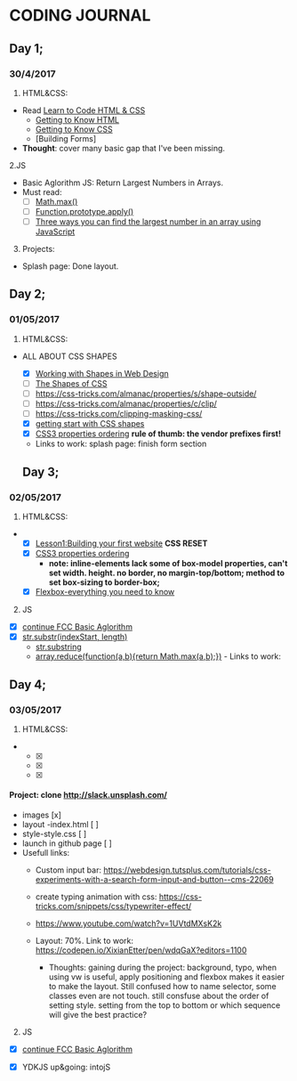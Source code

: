 # CODING JOURNAL

## Day 1; 
### 30/4/2017

1. HTML&CSS:
* Read [Learn to Code HTML & CSS](http://learn.shayhowe.com/)
  * [Getting to Know HTML](http://learn.shayhowe.com/html-css/getting-to-know-html/) 
  * [Getting to Know CSS](http://learn.shayhowe.com/html-css/getting-to-know-css/)
  * [Building Forms]
* **Thought**: cover many basic gap that I've been missing. 

2.JS 
* Basic Aglorithm JS: Return Largest Numbers in Arrays.
* Must read: 
    * [ ] [Math.max()](https://developer.mozilla.org/en-US/docs/Web/JavaScript/Reference/Global_Objects/Math/max)
    * [ ] [Function.prototype.apply()](https://developer.mozilla.org/en-US/docs/Web/JavaScript/Reference/Global_Objects/Function/apply)
    * [ ] [Three ways you can find the largest number in an array using JavaScript](https://medium.freecodecamp.com/three-ways-to-return-largest-numbers-in-arrays-in-javascript-5d977baa80a1)
    
3. Projects:
* Splash page: Done layout. 

## Day 2; 
### 01/05/2017

1. HTML&CSS: 
  * ALL ABOUT CSS SHAPES
    - [x] [Working with Shapes in Web Design](https://css-tricks.com/working-with-shapes-in-web-design/)
    - [ ] [The Shapes of CSS](https://css-tricks.com/examples/ShapesOfCSS/)
    - [ ] https://css-tricks.com/almanac/properties/s/shape-outside/
    - [ ] https://css-tricks.com/almanac/properties/c/clip/
    - [ ] https://css-tricks.com/clipping-masking-css/
    - [x] [getting start with CSS shapes](https://www.html5rocks.com/en/tutorials/shapes/getting-started/)
    - [x] [CSS3 properties ordering](https://css-tricks.com/ordering-css3-properties/) **rule of thumb: the vendor prefixes first!**
    - Links to work: 
    splash page: finish form section
    
    ## Day 3; 
### 02/05/2017

1. HTML&CSS: 
  * 
    - [x] [Lesson1:Building your first website](http://learn.shayhowe.com/html-css/building-your-first-web-page/) **CSS RESET**
    - [x] [CSS3 properties ordering](http://learn.shayhowe.com/html-css/opening-the-box-model/)
        - **note: inline-elements lack some of box-model properties, can't set width. height. no border, no margin-top/bottom; method to set box-sizing to border-box;** 
    - [x] [Flexbox-everything you need to know](https://medium.freecodecamp.com/understanding-flexbox-everything-you-need-to-know-b4013d4dc9af)

2. JS
  - [x] [continue FCC Basic Aglorithm]()
  - [x] [str.substr(indexStart, length)](https://developer.mozilla.org/en-US/docs/Web/JavaScript/Reference/Global_Objects/String/substr)
      - [str.substring](https://developer.mozilla.org/en-US/docs/Web/JavaScript/Reference/Global_Objects/String/substring)
      - [array.reduce(function(a,b){return Math.max(a,b);})](https://developer.mozilla.org/en-US/docs/Web/JavaScript/Reference/Global_Objects/Array/Reduce)
            - Links to work: 

 ## Day 4; 
### 03/05/2017

1. HTML&CSS: 
  * 
    - [x] 
    - [x] 
    - [x] 
#### Project: clone http://slack.unsplash.com/

 - images [x]
 - layout -index.html [ ]
 - style-style.css [ ]
 - launch in github page [ ]
- Usefull links:
  - Custom input bar: https://webdesign.tutsplus.com/tutorials/css-experiments-with-a-search-form-input-and-button--cms-22069
  - create typing animation with css: https://css-tricks.com/snippets/css/typewriter-effect/
  - https://www.youtube.com/watch?v=1UVtdMXsK2k
    
    
  - Layout: 70%. Link to work: https://codepen.io/XixianEtter/pen/wdqGaX?editors=1100
      - Thoughts: gaining during the project: background, typo, when using vw is useful, apply positioning and flexbox makes it easier to make the layout. Still confused how to name selector, some classes even are not touch. still consfuse about the order of setting style. setting from the top to bottom or which sequence will give the best practice?

    

2. JS
  - [x] [continue FCC Basic Aglorithm]()
  - [x] YDKJS up&going: intojS 
  


